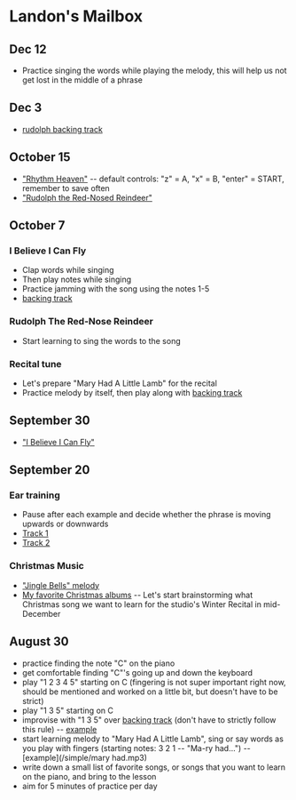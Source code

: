 # Landon's Mailbox

## Dec 12
- Practice singing the words while playing the melody, this will help us not get lost in the middle of a phrase

## Dec 3
- [rudolph backing track](./rudolph.mp3)

## October 15
- ["Rhythm Heaven"](https://kbhgames.com/game/rhythm-heaven-tengoku) -- default controls: "z" = A, "x" = B, "enter" = START, remember to save often
- ["Rudolph the Red-Nosed Reindeer"](./rudolph.jpg)

## October 7
### I Believe I Can Fly
- Clap words while singing
- Then play notes while singing
- Practice jamming with the song using the notes 1-5
- [backing track](./fly.mp3)

### Rudolph The Red-Nose Reindeer
- Start learning to sing the words to the song

### Recital tune
- Let's prepare "Mary Had A Little Lamb" for the recital
- Practice melody by itself, then play along with [backing track](./mary.mp3)

## September 30
- ["I Believe I Can Fly"](./fly.jpg)

## September 20
### Ear training
- Pause after each example and decide whether the phrase is moving upwards or downwards
- [Track 1](./ear1.mp3)
- [Track 2](./ear2.mp3)

### Christmas Music
- ["Jingle Bells" melody](./jingle.jpg)
- [My favorite Christmas albums](/christmas) -- Let's start brainstorming what Christmas song we want to learn for the studio's Winter Recital in mid-December

## August 30
- practice finding the note "C" on the piano
- get comfortable finding "C"'s going up and down the keyboard
- play "1 2 3 4 5" starting on C (fingering is not super important right now, should be mentioned and worked on a little bit, but doesn't have to be strict)
- play "1 3 5" starting on C
- improvise with "1 3 5" over [backing track](./backing.mp3) (don't have to strictly follow this rule) -- [example](./example.mp3)
- start learning melody to "Mary Had A Little Lamb", sing or say words as you play with fingers (starting notes: 3 2 1 -- "Ma-ry had...") -- [example](/simple/mary had.mp3)
- write down a small list of favorite songs, or songs that you want to learn on the piano, and bring to the lesson
- aim for 5 minutes of practice per day
